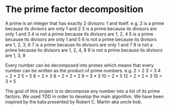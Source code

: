 # The prime factor decomposition

A prime is an integer that has exactly 2 divisors: 1 and itself.
e.g.
2 is a prime because its divisors are only 1 and 2
3 is a prime because its divisors are only 1 and 3
4 is not a prime because its divisors are 1, 2, 4
5 is a prime because its divisors are only 1 and 5
6 is not a prime because its divisors are 1, 2, 3, 6
7 is a prime because its divisors are only 1 and 7
8 is not a prime because its divisors are 1, 2, 4, 8
9 is not a prime because its divisors are 1, 3, 9

Every number can be decomposed into primes which means that every number can be written as the product of prime numbers.
e.g.
2 = 2
3 = 3
4 = 2 * 2
5 = 5
6 = 2 * 3
8 = 2 * 2 * 2
9 = 3 * 3
10 = 2 * 5
12 = 2 * 2 * 3
15 = 3 * 5

The goal of this project is to decompose any number into a list of its prime factors.
We used TDD in order to develop the main algorithm.
We have been inspired by the kata presented by Robert C. Martin aka uncle bob.
